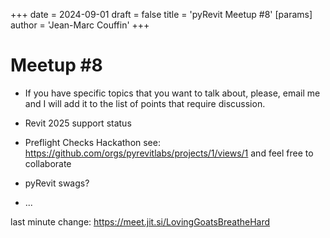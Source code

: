 +++ 
date = 2024-09-01
draft = false 
title = 'pyRevit Meetup #8' 
[params]
  author = 'Jean-Marc Couffin'
+++ 

# Meetup #8

- If you have specific topics that you want to talk about, please, email me and I will add it to the list of points that require discussion.

- Revit 2025 support status
- Preflight Checks Hackathon see: https://github.com/orgs/pyrevitlabs/projects/1/views/1 and feel free to collaborate
- pyRevit swags?
- ...


last minute change: https://meet.jit.si/LovingGoatsBreatheHard

